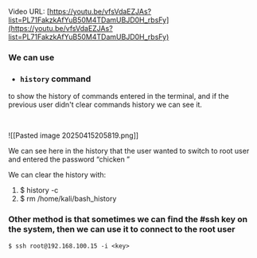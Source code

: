 
Video URL: [https://youtu.be/vfsVdaEZJAs?list=PL71FakzkAfYuB50M4TDamUBJD0H_rbsFy](https://youtu.be/vfsVdaEZJAs?list=PL71FakzkAfYuB50M4TDamUBJD0H_rbsFy)

### We can use

- ### `history` command

 to show the history of commands entered in the terminal, and if the previous user didn't clear commands history we can see it.

<br>

![[Pasted image 20250415205819.png]]

We can see here in the history that the user wanted to switch to root user and entered the password “chicken ”

We can clear the history with:

1. $ history -c
2. $ rm /home/kali/bash_history

### **Other method is that sometimes we can find the #ssh key on the system, then we can use it to connect to the root user**

	$ ssh root@192.168.100.15 -i <key>